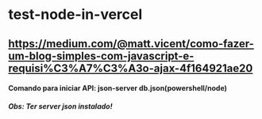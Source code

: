 # test-node-in-vercel

## https://medium.com/@matt.vicent/como-fazer-um-blog-simples-com-javascript-e-requisi%C3%A7%C3%A3o-ajax-4f164921ae20

#### Comando para iniciar API: json-server db.json(powershell/node)
##### Obs: Ter server json instalado!
